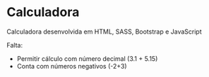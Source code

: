 # Calculadora
Calculadora desenvolvida em HTML, SASS, Bootstrap e JavaScript

Falta:
- Permitir cálculo com número decimal (3.1 + 5.15)
- Conta com números negativos (-2+3)
